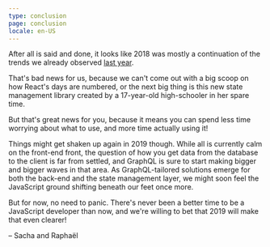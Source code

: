 ```yaml
---
type: conclusion
page: conclusion
locale: en-US
---
```

 After all is said and done, it looks like 2018 was mostly a continuation of the trends we already observed [last year](http://2017.stateofjs.com).

That's bad news for us, because we can't come out with a big scoop on how React's days are numbered, or the next big thing is this new state management library created by a 17-year-old high-schooler in her spare time. 

But that's great news for you, because it means you can spend less time worrying about what to use, and more time actually using it!

Things might get shaken up again in 2019 though. While all is currently calm on the front-end front, the question of how you get data from the database to the client is far from settled, and GraphQL is sure to start making bigger and bigger waves in that area. As GraphQL-tailored solutions emerge for both the back-end and the state management layer, we might soon feel the JavaScript ground shifting beneath our feet once more.

But for now, no need to panic. There's never been a better time to be a JavaScript developer than now, and we're willing to bet that 2019 will make that even clearer!

<span class="conclusion__byline">– Sacha and Raphaël</span>
